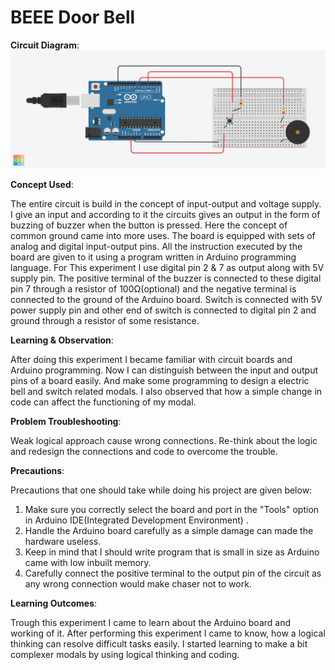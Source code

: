# BEEE Door Bell

**Circuit Diagram**:
![Exp4](https://github.com/akhilesh0421/BEEE_CU19/blob/master/png/Door%20Bell.png?raw=true)


**Concept Used**:

The entire circuit is build in the concept of input-output and voltage supply. I give an input and according to it the circuits gives an output in the form of buzzing of buzzer when the button is pressed. Here the concept of common ground came into more uses. The board is equipped with sets of analog and digital input-output pins. All the instruction executed by the board are given to it using a program written in Arduino programming language. For This experiment I use digital pin 2 & 7 as output along with 5V supply pin. The positive terminal of the buzzer is connected to these digital pin 7 through a resistor of 100Ω(optional) and the negative terminal is connected to the ground of the Arduino board. Switch is connected with 5V power supply pin and other end of switch is connected to digital pin 2 and ground through a resistor of some resistance.

**Learning & Observation**:

After doing this experiment I became familiar with circuit boards and Arduino programming. Now I can distinguish between the input and output pins of a board easily. And make some programming to design a electric bell and switch related modals. I also observed that how a simple change in code can affect the functioning of my modal.

**Problem Troubleshooting**:

Weak logical approach cause wrong connections. Re-think about the logic and redesign the connections and code to overcome the trouble.

**Precautions**:

Precautions that one should take while doing his project are given below:

1. Make sure you correctly select the board and port in the "Tools" option in Arduino IDE(Integrated Development Environment) .
2. Handle the Arduino board carefully as a simple damage can made the hardware useless.
3. Keep in mind that I should write program that is small in size as Arduino came with low inbuilt memory.
4. Carefully connect the positive terminal to the output pin of the circuit as any wrong connection would make chaser not to work.

**Learning Outcomes**:

Trough this experiment I came to learn about the Arduino board and working of it. After performing this experiment I came to know, how a logical thinking can resolve difficult tasks easily. I started learning to make a bit complexer modals by using logical thinking and coding.
